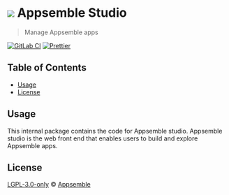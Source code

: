 # ![](https://gitlab.com/appsemble/appsemble/-/raw/0.34.1-test.6/config/assets/logo.svg) Appsemble Studio

> Manage Appsemble apps

[![GitLab CI](https://gitlab.com/appsemble/appsemble/badges/0.34.1-test.6/pipeline.svg)](https://gitlab.com/appsemble/appsemble/-/releases/0.34.1-test.6)
[![Prettier](https://img.shields.io/badge/code_style-prettier-ff69b4.svg)](https://prettier.io)

## Table of Contents

- [Usage](#usage)
- [License](#license)

## Usage

This internal package contains the code for Appsemble studio. Appsemble studio is the web front end
that enables users to build and explore Appsemble apps.

## License

[LGPL-3.0-only](https://gitlab.com/appsemble/appsemble/-/blob/0.34.1-test.6/LICENSE.md) ©
[Appsemble](https://appsemble.com)
